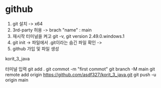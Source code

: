 # github

1. git 설치 -> x64
2. 3rd-party 허용 -> brach "name" : main
3. 재시작 터미널을 켜고 git -v,
   git version 2.49.0.windows.1
3. git init -> 파일에서 .git이라는 숨긴 파일 확인 -> 
4. github 가입 및 파일 생성

korit_3_java

터미널 입력
git add .
git commot -m "first commot"
git branch -M main
git remote add origin https://github.com/asdf327/korit_3_java.git
git push -u origin main